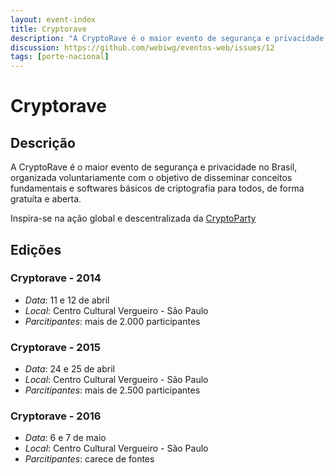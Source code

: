 ```yaml
---
layout: event-index
title: Cryptorave
description: "A CryptoRave é o maior evento de segurança e privacidade no Brasil, organizada voluntariamente com o objetivo de disseminar conceitos fundamentais e softwares básicos de criptografia para todos, de forma gratuíta e aberta."
discussion: https://github.com/webiwg/eventos-web/issues/12
tags: [porte-nacional]
---
```

# Cryptorave

##  Descrição

A CryptoRave é o maior evento de segurança e privacidade no Brasil, organizada voluntariamente com o objetivo de disseminar conceitos fundamentais e softwares básicos de criptografia para todos, de forma gratuíta e aberta.

Inspira-se na ação global e descentralizada da [CryptoParty](https://www.cryptoparty.in)

## Edições

### Cryptorave - 2014
- *Data*: 11 e 12 de abril
- *Local*:  Centro Cultural Vergueiro - São Paulo
- *Parcitipantes*: mais de 2.000 participantes

### Cryptorave - 2015
- *Data*: 24 e 25 de abril
- *Local*: Centro Cultural Vergueiro - São Paulo
- *Parcitipantes*: mais de 2.500 participantes

### Cryptorave - 2016
- *Data*: 6 e 7 de maio
- *Local*: Centro Cultural Vergueiro - São Paulo
- *Parcitipantes*: carece de fontes

